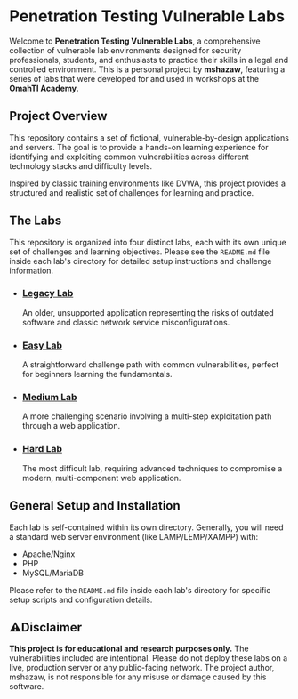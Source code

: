 
# Penetration Testing Vulnerable Labs

Welcome to **Penetration Testing Vulnerable Labs**, a comprehensive collection of vulnerable lab environments designed for security professionals, students, and enthusiasts to practice their skills in a legal and controlled environment. This is a personal project by **mshazaw**, featuring a series of labs that were developed for and used in workshops at the **OmahTI Academy**.

## Project Overview

This repository contains a set of fictional, vulnerable-by-design applications and servers. The goal is to provide a hands-on learning experience for identifying and exploiting common vulnerabilities across different technology stacks and difficulty levels.

Inspired by classic training environments like DVWA, this project provides a structured and realistic set of challenges for learning and practice.

## The Labs

This repository is organized into four distinct labs, each with its own unique set of challenges and learning objectives. Please see the `README.md` file inside each lab's directory for detailed setup instructions and challenge information.

* ### [Legacy Lab](./legacy-vulnerable-lab/README.md)
    An older, unsupported application representing the risks of outdated software and classic network service misconfigurations.

* ### [Easy Lab](./easy-vulnerable-lab/README.md)
    A straightforward challenge path with common vulnerabilities, perfect for beginners learning the fundamentals.

* ### [Medium Lab](./medium-vulnerable-lab/README.md)
    A more challenging scenario involving a multi-step exploitation path through a web application.

* ### [Hard Lab](./hard-vulnerable-lab/README.md)
    The most difficult lab, requiring advanced techniques to compromise a modern, multi-component web application.

## General Setup and Installation

Each lab is self-contained within its own directory. Generally, you will need a standard web server environment (like LAMP/LEMP/XAMPP) with:

* Apache/Nginx
* PHP
* MySQL/MariaDB

Please refer to the `README.md` file inside each lab's directory for specific setup scripts and configuration details.

## ⚠Disclaimer

**This project is for educational and research purposes only.** The vulnerabilities included are intentional. Please do not deploy these labs on a live, production server or any public-facing network. The project author, mshazaw, is not responsible for any misuse or damage caused by this software.
